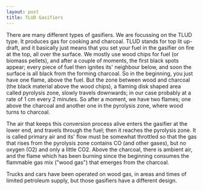 ```yaml
---
layout: post
title: TLUD Gasifiers
---
```


There are many different types of gasifiers. We are focussing on the TLUD type. It produces gas for cooking and charcoal. 
TLUD stands for top lit up-draft, and it basically just means that you set your fuel in the gasifier on fire at the top, all over the surface.
We mostly use wood chips for fuel (or biomass pellets), and after a couple of moments, the first black spots appear; 
every piece of fuel then ignites its' neighbour below, and soon the surface is all black from the forming charcoal. 
So in the beginning, you just have one flame, above the fuel. But the zone between wood and charcoal (the black material above the wood chips), a flaming disk shaped area called pyrolysis zone, slowly travels downwards; in our case probably at a rate of 1 cm every 2 minutes. So after a moment, we have two flames; one above the charcoal and another one in the pyrolysis zone, where wood turns to charcoal. 

The air that keeps this conversion process alive enters the gasifier at the lower end, and travels through the fuel; then it reaches the pyrolysis zone. It is called primary air and its' flow must be somewhat throttled so that the gas that rises from the pyrolysis zone contains CO (and other gases), but no oxygen (O2) and only a little CO2. Above the charcoal, there is ambient air, and the flame which has been burning since the beginning consumes the flammable gas mix ("wood gas") that emerges from the charcoal. 

Trucks and cars have been operated on wood gas, in areas and times of limited petroleum supply, but those gasifiers have a different design. 


